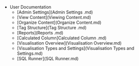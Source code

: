 
  
- User Documentation
  - [Admin Settings](Admin Settings .md)
  - [View Content](Viewing Content.md)
  - [Organize Content](Organize Content.md)
  - [Tag Structure](Tag Structure .md)
  - [Reports](Reports .md)
  - [Calculated Column]Calculated Column .md)
  - [Visualisation Overview](Visualisation Overview.md)
  - [Visualisation Types and Settings](Visualisation Types and Settings.md)
  - [SQL Runner](SQL Runner.md)
